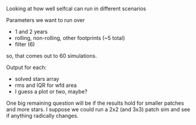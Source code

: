 Looking at how well selfcal can run in different scenarios

Parameters we want to run over

* 1 and 2 years
* rolling, non-rolling, other footprints (~5 total)
* filter (6)

so, that comes out to 60 simulations. 

Output for each:
* solved stars array
* rms and IQR for wfd area
* I guess a plot or two, maybe?

One big remaining question will be if the results hold for smaller patches and more stars. I suppose we could run a 2x2  (and 3x3) patch sim and see if anything radically changes.
